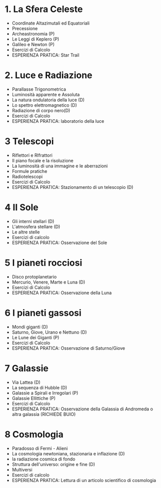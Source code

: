 # 1. La Sfera Celeste

- Coordinate Altazimutali ed Equatoriali
- Precessione
- Archeastronomia (P)
- Le Leggi di Keplero (P)
- Galileo e Newton (P)
- Esercizi di Calcolo
- ESPERIENZA PRATICA: Star Trail 

# 2. Luce e Radiazione

- Parallasse Trigonometrica
- Luminosità apparente e Assoluta
- La natura ondulatoria della luce (D)
- Lo spettro elettromagnetico (D)
- Radiazione di corpo nero(D)
- Esercizi di Calcolo
- ESPERIENZA PRATICA: laboratorio della luce

# 3 Telescopi

- Riflettori e RIfrattori
- Il piano focale e la risoluzione
- La luminosità di una immagine e le aberrazioni
- Formule pratiche
- Radiotelescopi
- Esercizi di Calcolo
- ESPERIENZA PRATICA: Stazionamento di un telescopio (D)

# 4 Il Sole
- Gli interni stellari (D)
- L'atmosfera stellare (D)
- Le altre stelle
- Esercizi di calcolo
- ESPERIENZA PRATICA: Osservazione del Sole

# 5 I pianeti rocciosi

- Disco protoplanetario
- Mercurio, Venere, Marte e Luna  (D)
- Esercizi di Calcolo
- ESPERIENZA PRATICA: Osservazione della Luna

# 6 I pianeti gassosi
- Mondi giganti  (D)
- Saturno, Giove, Urano e Nettuno  (D)
- Le Lune dei Giganti (P)
- Esercizi di Calcolo
- ESPERIENZA PRATICA: Osservazione di Saturno/Giove

# 7 Galassie
- Via Lattea  (D)
- La sequenza di Hubble  (D)
- Galassie a Spirali e Irregolari (P)
- Galassie Ellittiche (P)
- Esercizi di Calcolo
- ESPERIENZA PRATICA: Osservazione della Galassia di Andromeda o altra galassia (RICHIEDE BUIO)

# 8 Cosmologia
- Paradosso di Fermi - Alieni
- La cosmologia newtoniana, stazionaria e inflazione (D)
- la radiazione cosmica di fondo
- Struttura dell'universo: origine e fine  (D)
- Multiversi
- Esercizi di calcolo
- ESPERIENZA PRATICA: Lettura di un articolo scientifico di cosmologia
